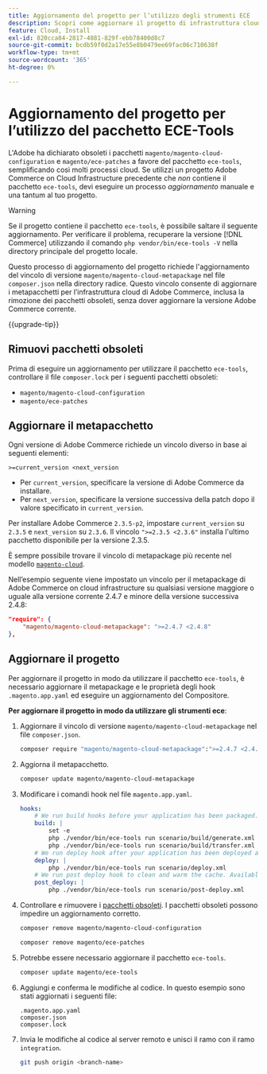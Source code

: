 ```yaml
---
title: Aggiornamento del progetto per l’utilizzo degli strumenti ECE
description: Scopri come aggiornare il progetto di infrastruttura cloud Adobe Commerce on per utilizzare il pacchetto ECE-Tools e sfruttare le correzioni e le funzionalità più recenti.
feature: Cloud, Install
exl-id: 820cca84-2817-4881-829f-ebb78400d8c7
source-git-commit: bcdb59f0d2a17e55e8b0479ee69fac06c710638f
workflow-type: tm+mt
source-wordcount: '365'
ht-degree: 0%

---
```


# Aggiornamento del progetto per l’utilizzo del pacchetto ECE-Tools

L&#39;Adobe ha dichiarato obsoleti i pacchetti `magento/magento-cloud-configuration` e `magento/ece-patches` a favore del pacchetto `ece-tools`, semplificando così molti processi cloud. Se utilizzi un progetto Adobe Commerce on Cloud Infrastructure precedente che _non_ contiene il pacchetto `ece-tools`, devi eseguire un processo _aggiornamento_ manuale e una tantum al tuo progetto.

>[!WARNING]
>
>Se il progetto contiene il pacchetto `ece-tools`, è possibile saltare il seguente aggiornamento. Per verificare il problema, recuperare la versione [!DNL Commerce] utilizzando il comando `php vendor/bin/ece-tools -V` nella directory principale del progetto locale.

Questo processo di aggiornamento del progetto richiede l&#39;aggiornamento del vincolo di versione `magento/magento-cloud-metapackage` nel file `composer.json` nella directory radice. Questo vincolo consente di aggiornare i metapacchetti per l’infrastruttura cloud di Adobe Commerce, inclusa la rimozione dei pacchetti obsoleti, senza dover aggiornare la versione Adobe Commerce corrente.

{{upgrade-tip}}

## Rimuovi pacchetti obsoleti

Prima di eseguire un aggiornamento per utilizzare il pacchetto `ece-tools`, controllare il file `composer.lock` per i seguenti pacchetti obsoleti:

- `magento/magento-cloud-configuration`
- `magento/ece-patches`

## Aggiornare il metapacchetto

Ogni versione di Adobe Commerce richiede un vincolo diverso in base ai seguenti elementi:

```terminal
>=current_version <next_version
```

- Per `current_version`, specificare la versione di Adobe Commerce da installare.
- Per `next_version`, specificare la versione successiva della patch dopo il valore specificato in `current_version`.

Per installare Adobe Commerce `2.3.5-p2`, impostare `current_version` su `2.3.5` e `next_version` su `2.3.6`. Il vincolo `">=2.3.5 <2.3.6"` installa l&#39;ultimo pacchetto disponibile per la versione 2.3.5.

È sempre possibile trovare il vincolo di metapackage più recente nel modello [`magento-cloud`](https://github.com/magento/magento-cloud/blob/master/composer.json).

Nell’esempio seguente viene impostato un vincolo per il metapackage di Adobe Commerce on cloud infrastructure su qualsiasi versione maggiore o uguale alla versione corrente 2.4.7 e minore della versione successiva 2.4.8:

```json
"require": {
    "magento/magento-cloud-metapackage": ">=2.4.7 <2.4.8"
},
```

## Aggiornare il progetto

Per aggiornare il progetto in modo da utilizzare il pacchetto `ece-tools`, è necessario aggiornare il metapackage e le proprietà degli hook `.magento.app.yaml` ed eseguire un aggiornamento del Compositore.

**Per aggiornare il progetto in modo da utilizzare gli strumenti ece**:

1. Aggiornare il vincolo di versione `magento/magento-cloud-metapackage` nel file `composer.json`.

   ```bash
   composer require "magento/magento-cloud-metapackage":">=2.4.7 <2.4.8" --no-update
   ```

1. Aggiorna il metapacchetto.

   ```bash
   composer update magento/magento-cloud-metapackage
   ```

1. Modificare i comandi hook nel file `magento.app.yaml`.

   ```yaml
   hooks:
       # We run build hooks before your application has been packaged.
       build: |
           set -e
           php ./vendor/bin/ece-tools run scenario/build/generate.xml
           php ./vendor/bin/ece-tools run scenario/build/transfer.xml
       # We run deploy hook after your application has been deployed and started.
       deploy: |
           php ./vendor/bin/ece-tools run scenario/deploy.xml
       # We run post deploy hook to clean and warm the cache. Available with ECE-Tools 2002.0.10.
       post_deploy: |
           php ./vendor/bin/ece-tools run scenario/post-deploy.xml
   ```

1. Controllare e rimuovere i [pacchetti obsoleti](#remove-deprecated-packages). I pacchetti obsoleti possono impedire un aggiornamento corretto.

   ```bash
   composer remove magento/magento-cloud-configuration
   ```

   ```bash
   composer remove magento/ece-patches
   ```

1. Potrebbe essere necessario aggiornare il pacchetto `ece-tools`.

   ```bash
   composer update magento/ece-tools
   ```

1. Aggiungi e conferma le modifiche al codice. In questo esempio sono stati aggiornati i seguenti file:

   ```terminal
   .magento.app.yaml
   composer.json
   composer.lock
   ```

1. Invia le modifiche al codice al server remoto e unisci il ramo con il ramo `integration`.

   ```bash
   git push origin <branch-name>
   ```
